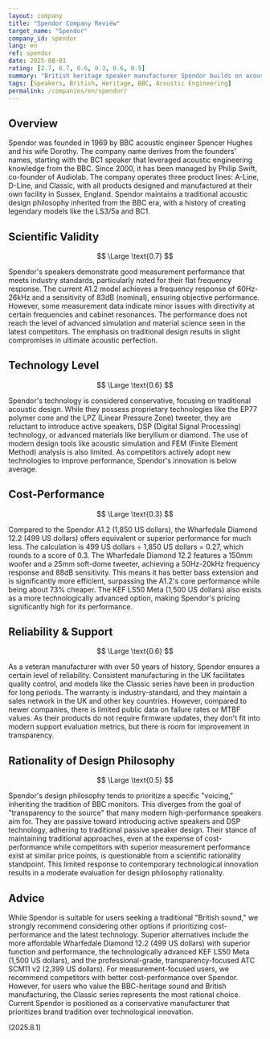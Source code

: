 ```yaml
---
layout: company
title: "Spendor Company Review"
target_name: "Spendor"
company_id: spendor
lang: en
ref: spendor
date: 2025-08-01
rating: [2.7, 0.7, 0.6, 0.3, 0.6, 0.5]
summary: "British heritage speaker manufacturer Spendor builds on acoustic engineering knowledge from the BBC era, with a commitment to proprietary driver design and UK manufacturing. While measurement performance is good, adaptation to the latest technologies is limited, and its cost-performance is inferior compared to competitors with equivalent or superior functionality."
tags: [Speakers, British, Heritage, BBC, Acoustic Engineering]
permalink: /companies/en/spendor/
---
```


## Overview

Spendor was founded in 1969 by BBC acoustic engineer Spencer Hughes and his wife Dorothy. The company name derives from the founders' names, starting with the BC1 speaker that leveraged acoustic engineering knowledge from the BBC. Since 2000, it has been managed by Philip Swift, co-founder of Audiolab. The company operates three product lines: A-Line, D-Line, and Classic, with all products designed and manufactured at their own facility in Sussex, England. Spendor maintains a traditional acoustic design philosophy inherited from the BBC era, with a history of creating legendary models like the LS3/5a and BC1.

## Scientific Validity

$$ \Large \text{0.7} $$

Spendor's speakers demonstrate good measurement performance that meets industry standards, particularly noted for their flat frequency response. The current A1.2 model achieves a frequency response of 60Hz-26kHz and a sensitivity of 83dB (nominal), ensuring objective performance. However, some measurement data indicate minor issues with directivity at certain frequencies and cabinet resonances. The performance does not reach the level of advanced simulation and material science seen in the latest competitors. The emphasis on traditional design results in slight compromises in ultimate acoustic perfection.

## Technology Level

$$ \Large \text{0.6} $$

Spendor's technology is considered conservative, focusing on traditional acoustic design. While they possess proprietary technologies like the EP77 polymer cone and the LPZ (Linear Pressure Zone) tweeter, they are reluctant to introduce active speakers, DSP (Digital Signal Processing) technology, or advanced materials like beryllium or diamond. The use of modern design tools like acoustic simulation and FEM (Finite Element Method) analysis is also limited. As competitors actively adopt new technologies to improve performance, Spendor's innovation is below average.

## Cost-Performance

$$ \Large \text{0.3} $$

Compared to the Spendor A1.2 (1,850 US dollars), the Wharfedale Diamond 12.2 (499 US dollars) offers equivalent or superior performance for much less. The calculation is 499 US dollars ÷ 1,850 US dollars = 0.27, which rounds to a score of 0.3. The Wharfedale Diamond 12.2 features a 150mm woofer and a 25mm soft-dome tweeter, achieving a 50Hz-20kHz frequency response and 88dB sensitivity. This means it has better bass extension and is significantly more efficient, surpassing the A1.2's core performance while being about 73% cheaper. The KEF LS50 Meta (1,500 US dollars) also exists as a more technologically advanced option, making Spendor's pricing significantly high for its performance.

## Reliability & Support

$$ \Large \text{0.6} $$

As a veteran manufacturer with over 50 years of history, Spendor ensures a certain level of reliability. Consistent manufacturing in the UK facilitates quality control, and models like the Classic series have been in production for long periods. The warranty is industry-standard, and they maintain a sales network in the UK and other key countries. However, compared to newer companies, there is limited public data on failure rates or MTBF values. As their products do not require firmware updates, they don't fit into modern support evaluation metrics, but there is room for improvement in transparency.

## Rationality of Design Philosophy

$$ \Large \text{0.5} $$

Spendor's design philosophy tends to prioritize a specific "voicing," inheriting the tradition of BBC monitors. This diverges from the goal of "transparency to the source" that many modern high-performance speakers aim for. They are passive toward introducing active speakers and DSP technology, adhering to traditional passive speaker design. Their stance of maintaining traditional approaches, even at the expense of cost-performance while competitors with superior measurement performance exist at similar price points, is questionable from a scientific rationality standpoint. This limited response to contemporary technological innovation results in a moderate evaluation for design philosophy rationality.

## Advice

While Spendor is suitable for users seeking a traditional "British sound," we strongly recommend considering other options if prioritizing cost-performance and the latest technology. Superior alternatives include the more affordable Wharfedale Diamond 12.2 (499 US dollars) with superior function and performance, the technologically advanced KEF LS50 Meta (1,500 US dollars), and the professional-grade, transparency-focused ATC SCM11 v2 (2,399 US dollars). For measurement-focused users, we recommend competitors with better cost-performance over Spendor. However, for users who value the BBC-heritage sound and British manufacturing, the Classic series represents the most rational choice. Current Spendor is positioned as a conservative manufacturer that prioritizes brand tradition over technological innovation.

(2025.8.1)
